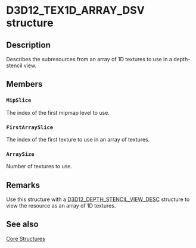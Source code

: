 # D3D12_TEX1D_ARRAY_DSV structure

## Description

Describes the subresources from an array of 1D textures to use in a depth-stencil view.

## Members

### `MipSlice`

The index of the first mipmap level to use.

### `FirstArraySlice`

The index of the first texture to use in an array of textures.

### `ArraySize`

Number of textures to use.

## Remarks

Use this structure with a [D3D12_DEPTH_STENCIL_VIEW_DESC](https://learn.microsoft.com/windows/desktop/api/d3d12/ns-d3d12-d3d12_depth_stencil_view_desc) structure to view the resource as an array of 1D textures.

## See also

[Core Structures](https://learn.microsoft.com/windows/desktop/direct3d12/direct3d-12-structures)